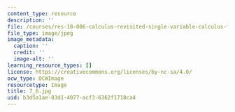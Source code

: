 ```yaml
---
content_type: resource
description: ''
file: /courses/res-18-006-calculus-revisited-single-variable-calculus-fall-2010/b3d5a1ae83d14077acf36362f1718ca4_7_6.jpg
file_type: image/jpeg
image_metadata:
  caption: ''
  credit: ''
  image-alt: ''
learning_resource_types: []
license: https://creativecommons.org/licenses/by-nc-sa/4.0/
ocw_type: OCWImage
resourcetype: Image
title: 7_6.jpg
uid: b3d5a1ae-83d1-4077-acf3-6362f1718ca4
---
```

